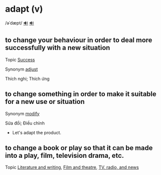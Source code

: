 # adapt (v)

/əˈdæpt/ [🔊](https://www.oxfordlearnersdictionaries.com/media/english/uk_pron/a/ada/adapt/adapt__gb_2.mp3) [🔊](https://www.oxfordlearnersdictionaries.com/media/english/us_pron/a/ada/adapt/adapt__us_1.mp3)

## to change your behaviour in order to deal more successfully with a new situation

Topic [Success](../topics/success.md#success)

Synonym [adjust]()

Thích nghi; Thích ứng

## to change something in order to make it suitable for a new use or situation

Synonym [modify]()

Sửa đổi; Điều chỉnh

- Let's adapt the product.

## to change a book or play so that it can be made into a play, film, television drama, etc.

Topic [Literature and writing](../topics/literature-and-writing.md#literature--writing), [Film and theatre](../topics/film-and-theatre.md#film--theatre), [TV, radio, and news](../topics/tv-radio-and-news.md#tv-radio--news)